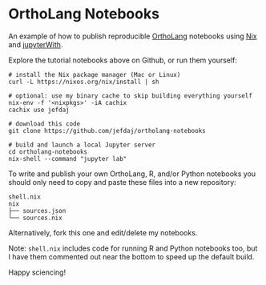 OrthoLang Notebooks
===================

An example of how to publish reproducible [OrthoLang][ortholang] notebooks
using [Nix][nix] and [jupyterWith][jupyterwith].

Explore the tutorial notebooks above on Github, or run them yourself:

~~~{ .bash }
# install the Nix package manager (Mac or Linux)
curl -L https://nixos.org/nix/install | sh

# optional: use my binary cache to skip building everything yourself
nix-env -f '<nixpkgs>' -iA cachix
cachix use jefdaj

# download this code
git clone https://github.com/jefdaj/ortholang-notebooks

# build and launch a local Jupyter server
cd ortholang-notebooks
nix-shell --command "jupyter lab"
~~~

To write and publish your own OrthoLang, R, and/or Python notebooks you should
only need to copy and paste these files into a new repository:

~~~
shell.nix
nix
├── sources.json
└── sources.nix
~~~

Alternatively, fork this one and edit/delete my notebooks.

Note: `shell.nix` includes code for running R and Python notebooks too,
but I have them commented out near the bottom to speed up the default build.

Happy sciencing!

[jupyterwith]: https://github.com/tweag/jupyterWith
[nix]: https://nixos.org/nix
[ortholang]: https://ortholang.pmb.berkeley.edu
